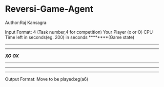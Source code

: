 Reversi-Game-Agent
==================
Author:Raj Kansagra


Input Format:
4 (Task number,4 for competition)
Your Player (x or O)
CPU Time left in seconds(eg. 200) in seconds
********(Game state)
********
********
***XO***
***OX***
********
********
********


Output Format:
Move to be played:eg(a6)
